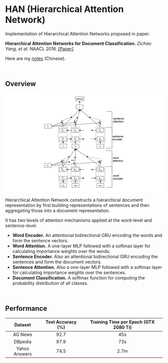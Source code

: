 # HAN (Hierarchical Attention Network)

Implementation of Hierarchical Attention Networks proposed in paper:

**Hierarchical Attention Networks for Document Classification.** *Zichao Yang, et al.* NAACL 2016. [[Paper]](https://www.aclweb.org/anthology/N16-1174.pdf)

Here are my [notes](https://renovamen.ink/post/2020/03/17/papers-reading/#hierarchical-attention-network) (Chinese).


&nbsp;

## Overview

![HAN](../../notes/img/HAN.png)

Hierarchical Attention Network constructs a hierarchical document representation by first building representations of sentences and then aggregating those into a document representation.

It has two levels of attention mechanisms applied at the word-level and sentence-level.

- **Word Encoder.** An attentional bidirectional GRU encoding the words and form the sentence vectors.
- **Word Attention.** A one-layer MLP followed with a softmax layer for calculating importance weights over the words.
- **Sentence Encoder.** Also an attentional bidirectional GRU encoding the sentences and form the document vectors.
- **Sentence Attention.** Also a one-layer MLP followed with a softmax layer for calculating importance weights over the sentences.
- **Document Classification.** A softmax function for computing the probability distribution of all classes.


&nbsp;

## Performance


|    Dataset    | Test Accuracy (%) | Training Time per Epoch (GTX 2080 Ti) |
| :-----------: | :---------------: | :-----------------------------------: |
|    AG News    |       92.7        |                  45s                  |
|    DBpedia    |       97.9        |                  73s                  |
| Yahoo Answers |       74.5        |                 2.7m                  |
